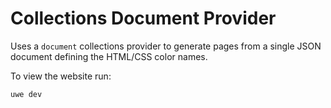 # Collections Document Provider

Uses a `document` collections provider to generate pages from a single JSON document defining the HTML/CSS color names.

To view the website run:

```
uwe dev
```

